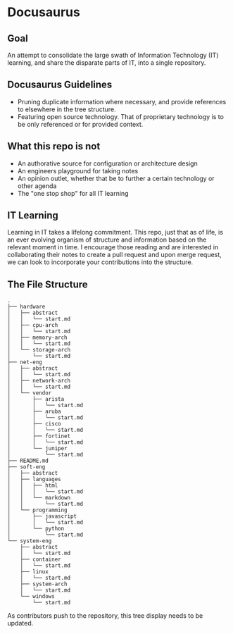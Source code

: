 # Docusaurus


## Goal
An attempt to consolidate the large swath of Information Technology (IT) learning, and share the disparate parts of IT, into a single repository.

## Docusaurus Guidelines

- Pruning duplicate information where necessary, and provide references to elsewhere in the tree structure.
- Featuring open source technology. That of proprietary technology is to be only referenced or for provided context.

## What this repo is not

- An authorative source for configuration or architecture design
- An engineers playground for taking notes
- An opinion outlet, whether that be to further a certain technology or other agenda
- The "one stop shop" for all IT learning

## IT Learning

Learning in IT takes a lifelong commitment. This repo, just that as of life, is an ever evolving organism of structure and information based on the relevant moment in time. I encourage those reading and are interested in collaborating their notes to create a pull request and upon merge request, we can look to incorporate your contributions into the structure.

## The File Structure

```
.
├── hardware
│   ├── abstract
│   │   └── start.md
│   ├── cpu-arch
│   │   └── start.md
│   ├── memory-arch
│   │   └── start.md
│   └── storage-arch
│       └── start.md
├── net-eng
│   ├── abstract
│   │   └── start.md
│   ├── network-arch
│   │   └── start.md
│   └── vendor
│       ├── arista
│       │   └── start.md
│       ├── aruba
│       │   └── start.md
│       ├── cisco
│       │   └── start.md
│       ├── fortinet
│       │   └── start.md
│       └── juniper
│           └── start.md
├── README.md
├── soft-eng
│   ├── abstract
│   ├── languages
│   │   ├── html
│   │   │   └── start.md
│   │   └── markdown
│   │       └── start.md
│   └── programming
│       ├── javascript
│       │   └── start.md
│       └── python
│           └── start.md
└── system-eng
    ├── abstract
    │   └── start.md
    ├── container
    │   └── start.md
    ├── linux
    │   └── start.md
    ├── system-arch
    │   └── start.md
    └── windows
        └── start.md
```

As contributors push to the repository, this tree display needs to be updated.